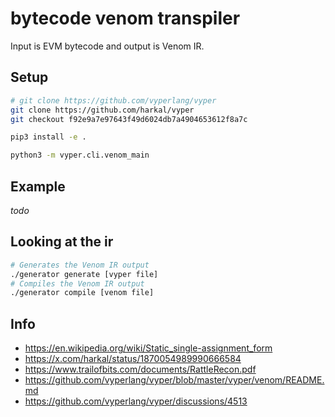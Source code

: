 # bytecode venom transpiler

Input is EVM bytecode and output is Venom IR.

## Setup
```bash
# git clone https://github.com/vyperlang/vyper
git clone https://github.com/harkal/vyper
git checkout f92e9a7e97643f49d6024db7a4904653612f8a7c

pip3 install -e .

python3 -m vyper.cli.venom_main
```

## Example
*todo*

## Looking at the ir
```bash
# Generates the Venom IR output
./generator generate [vyper file]
# Compiles the Venom IR output
./generator compile [venom file]
```

## Info
- https://en.wikipedia.org/wiki/Static_single-assignment_form
- https://x.com/harkal/status/1870054989990666584
- https://www.trailofbits.com/documents/RattleRecon.pdf
- https://github.com/vyperlang/vyper/blob/master/vyper/venom/README.md
- https://github.com/vyperlang/vyper/discussions/4513
